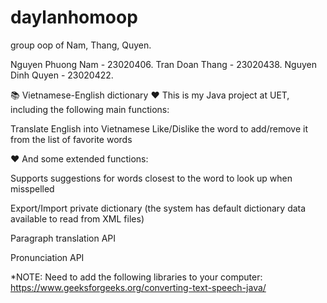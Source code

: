 # daylanhomoop

group oop of Nam, Thang, Quyen.

Nguyen Phuong Nam - 23020406.
Tran Doan Thang - 23020438.
Nguyen Dinh Quyen - 23020422.

📚 Vietnamese-English dictionary
❤️ This is my Java project at UET, including the following main functions:

Translate English into Vietnamese
Like/Dislike the word to add/remove it from the list of favorite words

❤️ And some extended functions:

Supports suggestions for words closest to the word to look up when misspelled

Export/Import private dictionary (the system has default dictionary data available to read from XML files)

Paragraph translation API

Pronunciation API

\*NOTE:
Need to add the following libraries to your computer:
https://www.geeksforgeeks.org/converting-text-speech-java/
